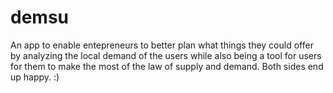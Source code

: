 # demsu
An app to enable entepreneurs to better plan what things they could offer by analyzing the local demand of the users while also being a tool for users for them to make the most of the law of supply and demand. Both sides end up happy. :)
